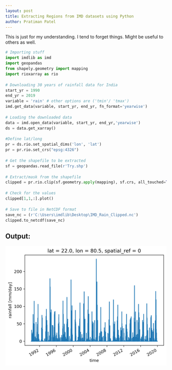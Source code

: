 ```yaml
---
layout: post
title: Extracting Regions from IMD datasets using Python
author: Pratiman Patel
---
```


This is just for my understanding. I tend to forget things. Might be useful to others as well.

```python
# Importing stuff
import imdlib as imd
import geopandas
from shapely.geometry import mapping
import rioxarray as rio

# Downloading 30 years of rainfall data for India
start_yr = 1990
end_yr = 2019
variable = 'rain' # other options are ('tmin'/ 'tmax')
imd.get_data(variable, start_yr, end_yr, fn_format='yearwise')

# Loading the downloaded data
data = imd.open_data(variable, start_yr, end_yr,'yearwise')
ds = data.get_xarray()

#Define lat/long 
pr = ds.rio.set_spatial_dims('lon', 'lat')
pr = pr.rio.set_crs("epsg:4326")

# Get the shapefile to be extracted
sf = geopandas.read_file(r'Try.shp')

# Extract/mask from the shapefile
clipped = pr.rio.clip(sf.geometry.apply(mapping), sf.crs, all_touched=True)

# Check for the values
clipped[1,1,:].plot()

# Save to file in NetCDF format
save_nc = (r'C:\Users\imdlib\Desktop\IMD_Rain_Clipped.nc')
clipped.to_netcdf(save_nc)
```

## Output:
![Simple Plot](/uploads/2020/10/29/FIG1.png)